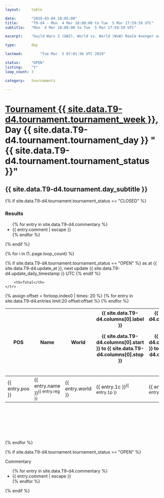 ```yaml
---
layout: 	table

date: 		"2019-03-04 18:05:00"
title: 		"T9-d4 - Mon  4 Mar 18:00:00 to Tue  5 Mar 17:59:59 UTC"
subtitle: 	"Mon  4 Mar 18:00:00 to Tue  5 Mar 17:59:59 UTC"

excerpt:    "Guild Wars 2 (GW2), World vs. World (WvW) Realm Avenger achivement Tournament. \"Every Kill Counts\""

type:       day

lastmod: 		"Tue Mar  5 07:01:56 UTC 2019"

status:     "OPEN"
listing:    "Y"
loop_count: 3

category: 	tournaments

---
```

<div class="table_header">
    <h1><a href="{{ site.data.T9-d4.tournament.week_url }}">Tournament {{ site.data.T9-d4.tournament.tournament_week }}</a>, Day {{ site.data.T9-d4.tournament.tournament_day }} "{{ site.data.T9-d4.tournament.tournament_status }}"</h1>
    <h2>{{ site.data.T9-d4.tournament.day_subtitle }}</h2> 
</div>

{% if site.data.T9-d4.tournament.tournament_status == "CLOSED" %} 
<div class="commentary">
  <h3>Results</h3>
  <ul>
    {% for entry in site.data.T9-d4.commentary %}
    <li class="commentary_list">{{ entry.comment | escape }}</li>
    {% endfor %}
  </ul>
</div>
{% endif %}


{% for i in (1..page.loop_count) %}

{% if site.data.T9-d4.tournament.tournament_status == "OPEN" %} 
<span class="table_nextupdate">as at {{ site.data.T9-d4.update_at }}, next update {{ site.data.T9-d4.update_daily_timestamp }} UTC</span> 
{% endif %}

<table class="day_table">
  <colgroup>
    <col style="width:18px">
    <col style="width:55px">
    <col style="width:55px">
    <col style="width:12px">
    <col style="width:12px">
    <col style="width:12px">
    <col style="width:12px">
    <col style="width:12px">
    <col style="width:12px">
    <col style="width:12px">
    <col style="width:12px">
    <col style="width:12px">
    <col style="width:12px">
    <col style="width:12px">
    <col style="width:12px">
    <col style="width:12px">
    <col style="width:12px">
    <col style="width:12px">
    <col style="width:12px">
    <col style="width:12px">
    <col style="width:12px">
    <col style="width:12px">
    <col style="width:12px">
    <col style="width:12px">
    <col style="width:12px">
    <col style="width:12px">
    <col style="width:12px">
    <col style="width:18px">
  </colgroup>  
  <thead>
    <tr>
        <th>POS</th>
        <th class="AlignLeft">Name</th>
        <th class="AlignLeft">World</th>

<th><div class="label">{{ site.data.T9-d4.columns[0].label }}<p class="onhover">{{ site.data.T9-d4.columns[0].start }} to {{ site.data.T9-d4.columns[0].stop }}</p></div>​</th>
<th><div class="label">{{ site.data.T9-d4.columns[1].label }}<p class="onhover">{{ site.data.T9-d4.columns[1].start }} to {{ site.data.T9-d4.columns[1].stop }}</p></div>​</th>
<th><div class="label">{{ site.data.T9-d4.columns[2].label }}<p class="onhover">{{ site.data.T9-d4.columns[2].start }} to {{ site.data.T9-d4.columns[2].stop }}</p></div>​</th>
<th><div class="label">{{ site.data.T9-d4.columns[3].label }}<p class="onhover">{{ site.data.T9-d4.columns[3].start }} to {{ site.data.T9-d4.columns[3].stop }}</p></div>​</th>
<th><div class="label">{{ site.data.T9-d4.columns[4].label }}<p class="onhover">{{ site.data.T9-d4.columns[4].start }} to {{ site.data.T9-d4.columns[4].stop }}</p></div>​</th>
<th><div class="label">{{ site.data.T9-d4.columns[5].label }}<p class="onhover">{{ site.data.T9-d4.columns[5].start }} to {{ site.data.T9-d4.columns[5].stop }}</p></div>​</th>
<th><div class="label">{{ site.data.T9-d4.columns[6].label }}<p class="onhover">{{ site.data.T9-d4.columns[6].start }} to {{ site.data.T9-d4.columns[6].stop }}</p></div>​</th>
<th><div class="label">{{ site.data.T9-d4.columns[7].label }}<p class="onhover">{{ site.data.T9-d4.columns[7].start }} to {{ site.data.T9-d4.columns[7].stop }}</p></div>​</th>
<th><div class="label">{{ site.data.T9-d4.columns[8].label }}<p class="onhover">{{ site.data.T9-d4.columns[8].start }} to {{ site.data.T9-d4.columns[8].stop }}</p></div>​</th>
<th><div class="label">{{ site.data.T9-d4.columns[9].label }}<p class="onhover">{{ site.data.T9-d4.columns[9].start }} to {{ site.data.T9-d4.columns[9].stop }}</p></div>​</th>
<th><div class="label">{{ site.data.T9-d4.columns[10].label }}<p class="onhover">{{ site.data.T9-d4.columns[10].start }} to {{ site.data.T9-d4.columns[10].stop }}</p></div>​</th>

<th><div class="label">{{ site.data.T9-d4.columns[11].label }}<p class="onhover">{{ site.data.T9-d4.columns[11].start }} to {{ site.data.T9-d4.columns[11].stop }}</p></div>​</th>
<th><div class="label">{{ site.data.T9-d4.columns[12].label }}<p class="onhover">{{ site.data.T9-d4.columns[12].start }} to {{ site.data.T9-d4.columns[12].stop }}</p></div>​</th>
<th><div class="label">{{ site.data.T9-d4.columns[13].label }}<p class="onhover">{{ site.data.T9-d4.columns[13].start }} to {{ site.data.T9-d4.columns[13].stop }}</p></div>​</th>
<th><div class="label">{{ site.data.T9-d4.columns[14].label }}<p class="onhover">{{ site.data.T9-d4.columns[14].start }} to {{ site.data.T9-d4.columns[14].stop }}</p></div>​</th>
<th><div class="label">{{ site.data.T9-d4.columns[15].label }}<p class="onhover">{{ site.data.T9-d4.columns[15].start }} to {{ site.data.T9-d4.columns[15].stop }}</p></div>​</th>
<th><div class="label">{{ site.data.T9-d4.columns[16].label }}<p class="onhover">{{ site.data.T9-d4.columns[16].start }} to {{ site.data.T9-d4.columns[16].stop }}</p></div>​</th>
<th><div class="label">{{ site.data.T9-d4.columns[17].label }}<p class="onhover">{{ site.data.T9-d4.columns[17].start }} to {{ site.data.T9-d4.columns[17].stop }}</p></div>​</th>
<th><div class="label">{{ site.data.T9-d4.columns[18].label }}<p class="onhover">{{ site.data.T9-d4.columns[18].start }} to {{ site.data.T9-d4.columns[18].stop }}</p></div>​</th>
<th><div class="label">{{ site.data.T9-d4.columns[19].label }}<p class="onhover">{{ site.data.T9-d4.columns[19].start }} to {{ site.data.T9-d4.columns[19].stop }}</p></div>​</th>
<th><div class="label">{{ site.data.T9-d4.columns[20].label }}<p class="onhover">{{ site.data.T9-d4.columns[20].start }} to {{ site.data.T9-d4.columns[20].stop }}</p></div>​</th>

<th><div class="label">{{ site.data.T9-d4.columns[21].label }}<p class="onhover">{{ site.data.T9-d4.columns[21].start }} to {{ site.data.T9-d4.columns[21].stop }}</p></div>​</th>
<th><div class="label">{{ site.data.T9-d4.columns[22].label }}<p class="onhover">{{ site.data.T9-d4.columns[22].start }} to {{ site.data.T9-d4.columns[22].stop }}</p></div>​</th>
<th><div class="label">{{ site.data.T9-d4.columns[23].label }}<p class="onhover">{{ site.data.T9-d4.columns[23].start }} to {{ site.data.T9-d4.columns[23].stop }}</p></div>​</th>

        <th>Total</th>
    </tr>
  </thead>
  {% assign offset = forloop.index0 | times: 20 %}
<tbody>
{% for entry in site.data.T9-d4.entries limit:20 offset:offset %}
  <tr>
    <td class="pl{{ entry.pos }}">{{ entry.pos }}</td>
    <td class="AlignLeft">{{ entry.name }}<sup>{{ entry.reg }}</sup></td>
    <td class="AlignLeft">{{ entry.world }}</td>
    <td class="pl{{ entry.1p }}">{{ entry.1c }}<sup>{{ entry.1p }}</sup></td>
    <td class="pl{{ entry.2p }}">{{ entry.2c }}<sup>{{ entry.2p }}</sup></td>
    <td class="pl{{ entry.3p }}">{{ entry.3c }}<sup>{{ entry.3p }}</sup></td>
    <td class="pl{{ entry.4p }}">{{ entry.4c }}<sup>{{ entry.4p }}</sup></td>
    <td class="pl{{ entry.5p }}">{{ entry.5c }}<sup>{{ entry.5p }}</sup></td>
    <td class="pl{{ entry.6p }}">{{ entry.6c }}<sup>{{ entry.6p }}</sup></td>
    <td class="pl{{ entry.7p }}">{{ entry.7c }}<sup>{{ entry.7p }}</sup></td>
    <td class="pl{{ entry.8p }}">{{ entry.8c }}<sup>{{ entry.8p }}</sup></td>
    <td class="pl{{ entry.9p }}">{{ entry.9c }}<sup>{{ entry.9p }}</sup></td>
    <td class="pl{{ entry.10p }}">{{ entry.10c }}<sup>{{ entry.10p }}</sup></td>
    <td class="pl{{ entry.11p }}">{{ entry.11c }}<sup>{{ entry.11p }}</sup></td>
    <td class="pl{{ entry.12p }}">{{ entry.12c }}<sup>{{ entry.12p }}</sup></td>
    <td class="pl{{ entry.13p }}">{{ entry.13c }}<sup>{{ entry.13p }}</sup></td>
    <td class="pl{{ entry.14p }}">{{ entry.14c }}<sup>{{ entry.14p }}</sup></td>
    <td class="pl{{ entry.15p }}">{{ entry.15c }}<sup>{{ entry.15p }}</sup></td>
    <td class="pl{{ entry.16p }}">{{ entry.16c }}<sup>{{ entry.16p }}</sup></td>
    <td class="pl{{ entry.17p }}">{{ entry.17c }}<sup>{{ entry.17p }}</sup></td>
    <td class="pl{{ entry.18p }}">{{ entry.18c }}<sup>{{ entry.18p }}</sup></td>
    <td class="pl{{ entry.19p }}">{{ entry.19c }}<sup>{{ entry.19p }}</sup></td>
    <td class="pl{{ entry.20p }}">{{ entry.20c }}<sup>{{ entry.20p }}</sup></td>
    <td class="pl{{ entry.21p }}">{{ entry.21c }}<sup>{{ entry.21p }}</sup></td>
    <td class="pl{{ entry.22p }}">{{ entry.22c }}<sup>{{ entry.22p }}</sup></td>
    <td class="pl{{ entry.23p }}">{{ entry.23c }}<sup>{{ entry.23p }}</sup></td>
    <td class="pl{{ entry.24p }}">{{ entry.24c }}<sup>{{ entry.24p }}</sup></td>
    <td>{{ entry.total }}</td>
  </tr>
{% endfor %}  
</tbody>
</table>
<div class="leaderboard">
  <script async src="//pagead2.googlesyndication.com/pagead/js/adsbygoogle.js"></script>
  <!-- 728x90 -->
  <ins class="adsbygoogle"
       style="display:inline-block;width:728px;height:90px"
       data-ad-client="ca-pub-3274917281288240"
       data-ad-slot="3870538733"></ins>
  <script>
  (adsbygoogle = window.adsbygoogle || []).push({});
  </script>    
</div>
<br />
{% endfor %}

{% if site.data.T9-d4.tournament.tournament_status == "OPEN" %} 
<div class="commentary">
  <span class="commentary_title">Commentary</span>
  <ul>
    {% for entry in site.data.T9-d4.commentary %}
    <li class="commentary_list">{{ entry.comment | escape }}</li>
    {% endfor %}
  </ul>
</div>
{% endif %}


